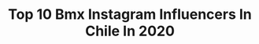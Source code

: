 ---
title: Top 10 Bmx Instagram Influencers In Chile In 2020
description: >-
  Find top bmx Instagram influencers in Chile in 2020. Most popular hashtags: #bmx #chile #monsterenergycl #santiago.
platform: Instagram
hits: 14
text_top: Analyze the top-rated Instagram profiles on inBeat.
text_bottom: Our search engine aggregates 14 Instagram influencers like this in Chile for you to connect with.
profiles:
  - username: "j.navea_"
    fullname: >-
      Javier Navea Armijo
    bio: >-
      • GOOD TIMES ALWAYS 🍻 • ITRA PUCV 🎓🍾 • BMX 🚲♥️ @ibikes_chile @krokdesigns @flota_bikes 🌶🇨🇱
    location: "Chile"
    followers: 3507
    engagement: 1841
    commentsToLikes: 0.084663
    id: ck5pvviueju9s0i11flxqq0h6
    verified: false
    hashtags: "#yeeew, #bmx, #goodtimes, #fp"
  - username: "hudsonflat"
    fullname: >-
      Benjamin👁‍🗨Hudson
    bio: >-
      •Flat rider / 🇨🇱 •Sponsors [ Red Bull - IGI Bmx ] •Last edit 👇
    location: "Chile"
    followers: 14770
    engagement: 469
    commentsToLikes: 0.076334
    id: ck0ubgi4wekx70i19wcjysy5f
    verified: false
    hashtags: "#redbullbike, #balance, #ride, #flatland"
  - username: "kaziquebmx111"
    fullname: >-
      Jorge Arias Ceballos
    bio: >-
      Magia BMX Del suramerica Deportista Prof Colombia/Armenia Q @kinkbmx 🧙🏿‍♂️
    location: "Chile"
    followers: 11114
    engagement: 555
    commentsToLikes: 0.013338
    id: ck55jl5s8x8x10i119agwe8rc
    verified: false
    hashtags: "#santuariodirtpark, #kinkbmx, #kaziquebmx, #trails"
  - username: "matiashorta28"
    fullname: >-
      Matias Horta Searle
    bio: >-
      Director @academiahorta Team 28 🧔🏻👩🏼👶🏼❤️ @mclifestyle.cl 👌🏻 Ingeniero & Magister MX Champ 🥇 BMX Champ 🥇 F3 Champ 🥇 Kart Champ 🥇 Cap 1 Vlog 2020 👇🏻
    location: "Chile"
    followers: 8748
    engagement: 377
    commentsToLikes: 0.020310
    id: ck6tqpx60t40y0j71et3mqd4e
    verified: false
    hashtags: "#monsterenergycl, #blucru, #academiahortasquad, #starwarsbattlefront"
  - username: "victormunozo"
    fullname: >-
      Victor Muñoz
    bio: >-
      Disfrutando la bici ✈️ 🌍 🚙 📸🚲 monsterenergy | vans_chile | mallsport | clinicameds | ibikes_chile | demolitionparts Vmunozo1988@gmail.com 📩
    location: "Chile"
    followers: 18091
    engagement: 640
    commentsToLikes: 0.035542
    id: ck0tuiwml7d5a0i192fsyp9c0
    verified: false
    hashtags: "#monsterenergycl, #bmx, #ibikes, #santiago"
  - username: "tomasfuentesm"
    fullname: >-
      TF
    bio: >-
      Ando en una bici chica profesionalmente...🤪🤟🏻 🚲🌎✈️☕️📷🎶 VANS | Cultcrew | OdysseyBMX | ClinicaMEDS | iBikes
    location: "Chile"
    followers: 10187
    engagement: 1043
    commentsToLikes: 0.074799
    id: ck0u1txm6xxgd0i19bmk5pnh0
    verified: false
    hashtags: "#offthewallschallenge, #photography, #santiago, #stayhome"
  - username: "ianrojasmtb"
    fullname: >-
      IANROJAS15
    bio: >-
      
    location: "Chile"
    followers: 6257
    engagement: 713
    commentsToLikes: 0.017876
    id: ckapb3pdiygns0i78nz7mmzj8
    verified: false
    hashtags: "#bmxrace, #mtb, #mountainbike, #havingfun"
  - username: "maravilla_aravena"
    fullname: >-
      maravilla aravena
    bio: >-
      #monsternergycl 🇨🇱 @nuclearfamily72 @dcshoes_chile @papajohnschile @alpinestarschl PRO RIDER Hermanosaravenafmx@gmail.com @nuclearfamily72
    location: "Chile"
    followers: 24986
    engagement: 309
    commentsToLikes: 0.017982
    id: ck0twku8xftyw0i19nemmioov
    verified: false
    hashtags: "#flow, #alpinestarsprotects, #motocross, #fmx"
  - username: "rodchalabs"
    fullname: >-
      Rodrigo Chávez Schuffeneger
    bio: >-
      #ArtisTheNewCommodity ®️ 💪🏽🧠—> @somos_viernes Pase a ver sin miedo, YouTube no muerde 🍒👇🏽
    location: "Chile"
    followers: 13942
    engagement: 647
    commentsToLikes: 0.060253
    id: ck5py1j0ktvkc0i11me6273fo
    verified: false
    hashtags: "#sunset, #instagood, #mavic2zoom, #insta360oner"
  - username: "tata_erices"
    fullname: >-
      Tata Erices
    bio: >-
      @federalbikes 🇬🇧 @ibikes_chile 🇨🇱 @irrsbmxcrew 🏴 @velvetccp 🇨🇱 Concepción / Santiago - CHILE IG de mi hobby🚲✈️ Trust nobody.
    location: "Chile"
    followers: 4186
    engagement: 2412
    commentsToLikes: 0.049762
    id: ck5zkl3gbjock0i14xf65aa7u
    verified: false
    hashtags: "#bmx, #renunciapi"
---